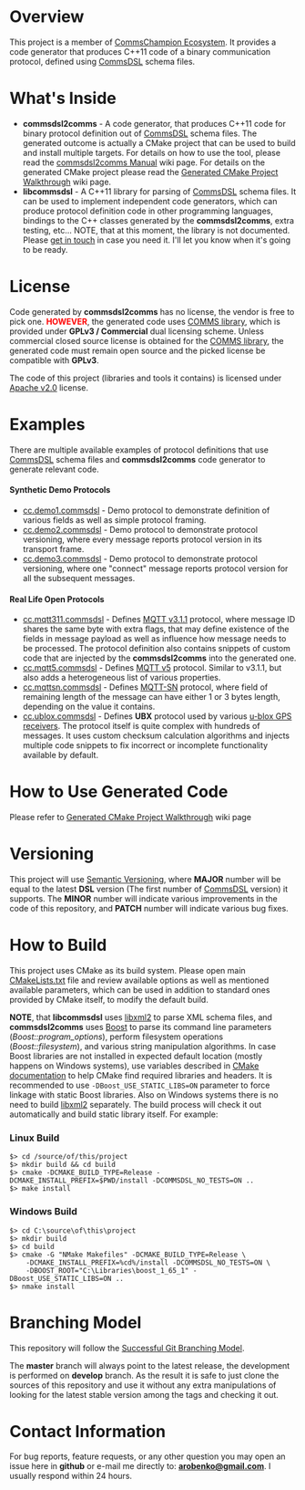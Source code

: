 # Overview
This project is a member of [CommsChampion Ecosystem](https://arobenko.github.io/cc).
It provides a code generator that produces C++11 code of a binary communication protocol,
defined using [CommsDSL](https://github.com/arobenko/CommsDSL-Specification) 
schema files. 

# What's Inside
- **commsdsl2comms** - A code generator, that produces C++11 code for binary
protocol definition out of [CommsDSL](https://github.com/arobenko/CommsDSL-Specification) 
schema files. The generated outcome is actually a CMake project that can be used to
build and install multiple targets. For details on how to use the tool, please read the 
[commsdsl2comms Manual](https://github.com/arobenko/commsdsl/wiki/commsdsl2comms-Manual) 
wiki page. For details on the generated CMake project please read the
[Generated CMake Project Walkthrough](https://github.com/arobenko/commsdsl/wiki/Generated-CMake-Project-Walkthrough)
wiki page.
- **libcommsdsl** - A C++11 library for parsing of 
[CommsDSL](https://github.com/arobenko/CommsDSL-Specification) schema files.
It can be used to implement independent code generators, which can produce
protocol definition code in other programming languages, bindings to the C++
classes generated by the **commsdsl2comms**, extra testing, etc... 
NOTE, that at this moment, the library is not documented. Please
[get in touch](#contact-information) in case you need it. I'll let you know
when it's going to be ready.

# License
Code generated by **commsdsl2comms** has no license, the vendor is free to
pick one. <span style="color:red">**HOWEVER**</span>, the generated code
uses [COMMS library](https://github.com/arobenko/comms_champion#comms-library),
which is provided under **GPLv3 / Commercial** dual licensing scheme. Unless
commercial closed source license is obtained for the 
[COMMS library](https://github.com/arobenko/comms_champion#comms-library), the
generated code must remain open source and the picked license be compatible 
with **GPLv3**.

The code of this project (libraries and tools it contains) 
is licensed under [Apache v2.0](https://www.apache.org/licenses/LICENSE-2.0) license.

# Examples
There are multiple available examples of protocol definitions that use 
[CommsDSL](https://github.com/arobenko/CommsDSL-Specification) schema files
and **commsdsl2comms** code generator to generate relevant code.

#### Synthetic Demo Protocols
- [cc.demo1.commsdsl](https://github.com/arobenko/cc.demo1.commsdsl) - Demo 
protocol to demonstrate definition of various fields as well as simple protocol framing.
- [cc.demo2.commsdsl](https://github.com/arobenko/cc.demo2.commsdsl) - Demo 
protocol to demonstrate protocol versioning, where every message reports protocol
version in its transport frame.
- [cc.demo3.commsdsl](https://github.com/arobenko/cc.demo3.commsdsl) - Demo 
protocol to demonstrate protocol versioning, where one "connect" message reports protocol
version for all the subsequent messages.

#### Real Life Open Protocols
- [cc.mqtt311.commsdsl](https://github.com/arobenko/cc.mqtt311.commsdsl) - 
Defines [MQTT v3.1.1](http://docs.oasis-open.org/mqtt/mqtt/v3.1.1/os/mqtt-v3.1.1-os.pdf)
protocol, where message ID shares
the same byte with extra flags, that may define existence of the fields in
message payload as well as influence how message needs to be processed. The protocol
definition also contains snippets of custom code that are injected by the
**commsdsl2comms** into the generated one.
- [cc.mqtt5.commsdsl](https://github.com/arobenko/cc.mqtt5.commsdsl) - 
Defines [MQTT v5](http://docs.oasis-open.org/mqtt/mqtt/v5.0/cs02/mqtt-v5.0-cs02.html) 
protocol. Similar to v3.1.1, but also adds a heterogeneous list of 
various properties.
- [cc.mqttsn.commsdsl](https://github.com/arobenko/cc.mqttsn.commsdsl) - 
Defines [MQTT-SN](http://mqtt.org/2013/12/mqtt-for-sensor-networks-mqtt-sn) 
protocol, where field of remaining length of the message can 
have either 1 or 3 bytes length, depending on the value it contains.
- [cc.ublox.commsdsl](https://github.com/arobenko/cc.ublox.commsdsl) - 
Defines **UBX** protocol used by various
[u-blox GPS receivers](https://www.u-blox.com/en/position-time). The protocol
itself is quite complex with hundreds of messages. It uses custom checksum
calculation algorithms and injects multiple code snippets to fix incorrect
or incomplete functionality available by default.

# How to Use Generated Code
Please refer to 
[Generated CMake Project Walkthrough](https://github.com/arobenko/commsdsl/wiki/Generated-CMake-Project-Walkthrough)
wiki page

# Versioning
This project will use [Semantic Versioning](https://semver.org/), where
**MAJOR** number will be equal to the latest **DSL** version 
(The first number of [CommsDSL](https://github.com/arobenko/CommsDSL-Specification)
version) it supports. The **MINOR** number will indicate various improvements
in the code of this repository, and **PATCH** number will indicate various bug fixes.

# How to Build
This project uses CMake as its build system. Please open main
[CMakeLists.txt](CMakeLists.txt) file and review available options as well as
mentioned available parameters, which can be used in addition to standard 
ones provided by CMake itself, to modify the default build. 

**NOTE**, that **libcommsdsl** uses [libxml2](http://xmlsoft.org)
to parse XML schema files, and **commsdsl2comms** uses [Boost](https://www.boost.org)
to parse its command line parameters (_Boost::program_options_),
perform filesystem operations (_Boost::filesystem_), and various string manipulation
algorithms. In case Boost libraries are not installed in expected default location
(mostly happens on Windows systems), use variables described in 
[CMake documentation](https://cmake.org/cmake/help/v3.8/module/FindBoost.html) 
to help CMake find required libraries and headers.
It is recommended to use `-DBoost_USE_STATIC_LIBS=ON` parameter to force
linkage with static Boost libraries.
Also on Windows systems there is no need to build [libxml2](http://xmlsoft.org) 
separately. The build process will check it out automatically and build static 
library itself. For example:

### Linux Build
```
$> cd /source/of/this/project
$> mkdir build && cd build
$> cmake -DCMAKE_BUILD_TYPE=Release -DCMAKE_INSTALL_PREFIX=$PWD/install -DCOMMSDSL_NO_TESTS=ON ..
$> make install
```
### Windows Build
```
$> cd C:\source\of\this\project
$> mkdir build
$> cd build
$> cmake -G "NMake Makefiles" -DCMAKE_BUILD_TYPE=Release \ 
    -DCMAKE_INSTALL_PREFIX=%cd%/install -DCOMMSDSL_NO_TESTS=ON \
    -DBOOST_ROOT="C:\Libraries\boost_1_65_1" -DBoost_USE_STATIC_LIBS=ON ..
$> nmake install
```

# Branching Model
This repository will follow the 
[Successful Git Branching Model](http://nvie.com/posts/a-successful-git-branching-model/).

The **master** branch will always point to the latest release, the
development is performed on **develop** branch. As the result it is safe
to just clone the sources of this repository and use it without
any extra manipulations of looking for the latest stable version among the tags and
checking it out.

# Contact Information
For bug reports, feature requests, or any other question you may open an issue
here in **github** or e-mail me directly to: **arobenko@gmail.com**. I usually
respond within 24 hours.

